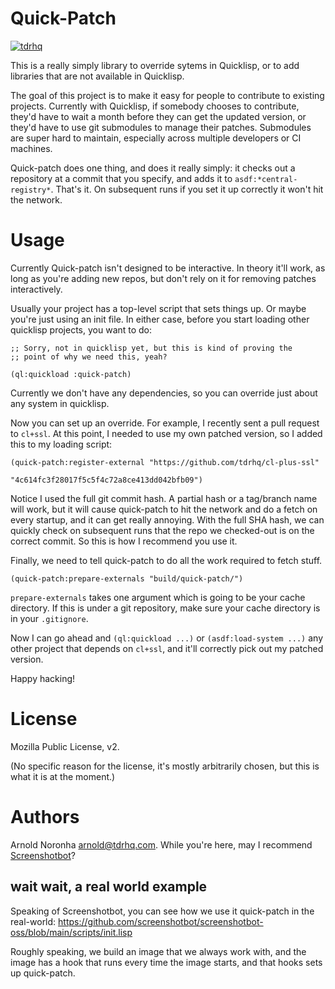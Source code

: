 
# Quick-Patch

[![tdrhq](https://circleci.com/gh/tdrhq/quick-patch.svg?style=shield)](https://app.circleci.com/pipelines/github/tdrhq/quick-patch?branch=main)

This is a really simply library to override sytems in Quicklisp, or to
add libraries that are not available in Quicklisp.

The goal of this project is to make it easy for people to contribute
to existing projects. Currently with Quicklisp, if somebody chooses to
contribute, they'd have to wait a month before they can get the
updated version, or they'd have to use git submodules to manage their
patches. Submodules are super hard to maintain, especially across
multiple developers or CI machines.

Quick-patch does one thing, and does it really simply: it checks out a
repository at a commit that you specify, and adds it to
`asdf:*central-registry*`. That's it. On subsequent runs if you set it
up correctly it won't hit the network.

# Usage

Currently Quick-patch isn't designed to be interactive. In theory
it'll work, as long as you're adding new repos, but don't rely on it
for removing patches interactively.

Usually your project has a top-level script that sets things up. Or
maybe you're just using an init file. In either case, before you start
loading other quicklisp projects, you want to do:

```
;; Sorry, not in quicklisp yet, but this is kind of proving the
;; point of why we need this, yeah?

(ql:quickload :quick-patch)
```

Currently we don't have any dependencies, so you can override just
about any system in quicklisp.

Now you can set up an override. For example, I recently sent a pull
request to `cl+ssl`. At this point, I needed to use my own patched
version, so I added this to my loading script:

```
(quick-patch:register-external "https://github.com/tdrhq/cl-plus-ssl"
                            "4c614fc3f28017f5c5f4c72a8ce413dd042bfb09")
```

Notice I used the full git commit hash. A partial hash or a tag/branch
name will work, but it will cause quick-patch to hit the network and
do a fetch on every startup, and it can get really annoying. With the
full SHA hash, we can quickly check on subsequent runs that the repo
we checked-out is on the correct commit. So this is how I recommend
you use it.

Finally, we need to tell quick-patch to do all the work required to
fetch stuff.

```
(quick-patch:prepare-externals "build/quick-patch/")
```

`prepare-externals` takes one argument which is going to be your cache
directory. If this is under a git repository, make sure your cache
directory is in your `.gitignore`.

Now I can go ahead and `(ql:quickload ...)` or `(asdf:load-system
...)` any other project that depends on `cl+ssl`, and it'll correctly
pick out my patched version.

Happy hacking!

# License

Mozilla Public License, v2.

(No specific reason for the license, it's mostly arbitrarily chosen,
but this is what it is at the moment.)

# Authors

Arnold Noronha <arnold@tdrhq.com>. While you're here, may I recommend
[Screenshotbot](https://github.com/screenshotbot/screenshotbot-oss)?

## wait wait, a real world example

Speaking of Screenshotbot, you can see how we use it
quick-patch in the real-world:
https://github.com/screenshotbot/screenshotbot-oss/blob/main/scripts/init.lisp

Roughly speaking, we build an image that we always work with, and the
image has a hook that runs every time the image starts, and that hooks
sets up quick-patch.
